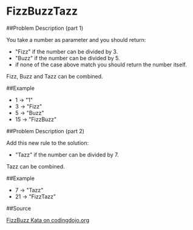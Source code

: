 FizzBuzzTazz
===========

##Problem Description (part 1)

You take a number as parameter and you should return:

* "Fizz" if the number can be divided by 3. 
* "Buzz" if the number can be divided by 5.
* if none of the case above match you should return the number itself.

Fizz, Buzz and Tazz can be combined.

##Example

* 1  -> "1"
* 3  -> "Fizz"
* 5  -> "Buzz"
* 15 -> "FizzBuzz"

##Problem Description (part 2)

Add this new rule to the solution:

* "Tazz" if the number can be divided by 7.

Tazz can be combined.

##Example

* 7  -> "Tazz"
* 21 -> "FizzTazz"

##Source

[FizzBuzz Kata on codingdojo.org](http://www.codingdojo.org/cgi-bin/index.pl?KataFizzBuzz)